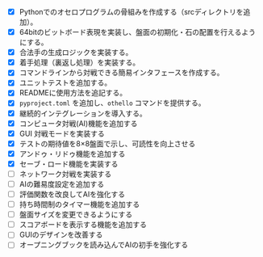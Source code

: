- [x] Pythonでのオセロプログラムの骨組みを作成する（srcディレクトリを追加）。
- [x] 64bitのビットボード表現を実装し、盤面の初期化・石の配置を行えるようにする。
- [x] 合法手の生成ロジックを実装する。
- [x] 着手処理（裏返し処理）を実装する。
- [x] コマンドラインから対戦できる簡易インタフェースを作成する。
- [x] ユニットテストを追加する。
- [x] READMEに使用方法を追記する。
- [x] `pyproject.toml` を追加し、`othello` コマンドを提供する。
- [x] 継続的インテグレーションを導入する。
- [x] コンピュータ対戦(AI)機能を追加する
- [x] GUI 対戦モードを実装する
- [x] テストの期待値を8×8盤面で示し、可読性を向上させる
- [x] アンドゥ・リドゥ機能を追加する
- [x] セーブ・ロード機能を実装する
- [ ] ネットワーク対戦を実装する
- [ ] AIの難易度設定を追加する
- [ ] 評価関数を改良してAIを強化する
- [ ] 持ち時間制のタイマー機能を追加する
- [ ] 盤面サイズを変更できるようにする
- [ ] スコアボードを表示する機能を追加する
- [ ] GUIのデザインを改善する
- [ ] オープニングブックを読み込んでAIの初手を強化する
